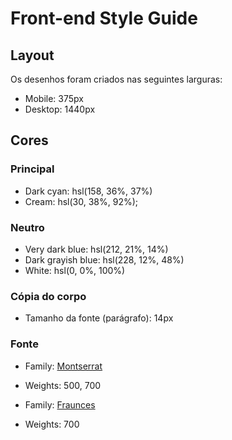 # Front-end Style Guide

## Layout

Os desenhos foram criados nas seguintes larguras:

- Mobile: 375px
- Desktop: 1440px

## Cores

### Principal

- Dark cyan: hsl(158, 36%, 37%)
- Cream: hsl(30, 38%, 92%);

### Neutro

- Very dark blue: hsl(212, 21%, 14%)
- Dark grayish blue: hsl(228, 12%, 48%)
- White: hsl(0, 0%, 100%)

### Cópia do corpo

- Tamanho da fonte (parágrafo): 14px

### Fonte

- Family: [Montserrat](https://fonts.google.com/specimen/Montserrat)
- Weights: 500, 700

- Family: [Fraunces](https://fonts.google.com/specimen/Fraunces)
- Weights: 700
